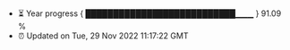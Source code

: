 - ⏳ Year progress { ███████████████████████████▁▁▁ } 91.09 %
- ⏰ Updated on Tue, 29 Nov 2022 11:17:22 GMT

